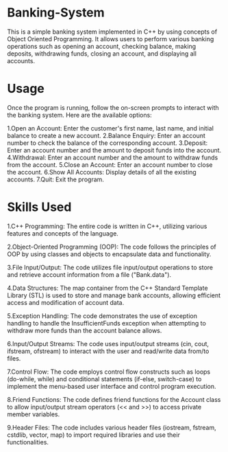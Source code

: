 # Banking-System
This is a simple banking system implemented in C++ by using concepts of Object Oriented Programming. It allows users to perform various banking operations such as opening an account, checking balance, making deposits, withdrawing funds, closing an account, and displaying all accounts.

# Usage
Once the program is running, follow the on-screen prompts to interact with the banking system. Here are the available options:

1.Open an Account: Enter the customer's first name, last name, and initial balance to create a new account.
2.Balance Enquiry: Enter an account number to check the balance of the corresponding account.
3.Deposit: Enter an account number and the amount to deposit funds into the account.
4.Withdrawal: Enter an account number and the amount to withdraw funds from the account.
5.Close an Account: Enter an account number to close the account.
6.Show All Accounts: Display details of all the existing accounts.
7.Quit: Exit the program.

# Skills Used

1.C++ Programming: The entire code is written in C++, utilizing various features and concepts of the language.

2.Object-Oriented Programming (OOP): The code follows the principles of OOP by using classes and objects to encapsulate data and functionality.

3.File Input/Output: The code utilizes file input/output operations to store and retrieve account information from a file ("Bank.data").

4.Data Structures: The map container from the C++ Standard Template Library (STL) is used to store and manage bank accounts, allowing efficient access and modification of account data.

5.Exception Handling: The code demonstrates the use of exception handling to handle the InsufficientFunds exception when attempting to withdraw more funds than the account balance allows.

6.Input/Output Streams: The code uses input/output streams (cin, cout, ifstream, ofstream) to interact with the user and read/write data from/to files.

7.Control Flow: The code employs control flow constructs such as loops (do-while, while) and conditional statements (if-else, switch-case) to implement the menu-based user interface and control program execution.

8.Friend Functions: The code defines friend functions for the Account class to allow input/output stream operators (<< and >>) to access private member variables.

9.Header Files: The code includes various header files (iostream, fstream, cstdlib, vector, map) to import required libraries and use their functionalities.
